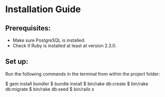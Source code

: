 # Installation Guide

Prerequisites:
--------------

- Make sure PostgreSQL is installed. 
- Check if Ruby is installed at least at version 2.3.0.

Set up:
------

Run the following commands in the terminal from within the project folder:

$ gem install bundler
$ bundle install
$ bin/rake db:create
$ bin/rake db:migrate
$ bin/rake db:seed
$ bin/rails s
